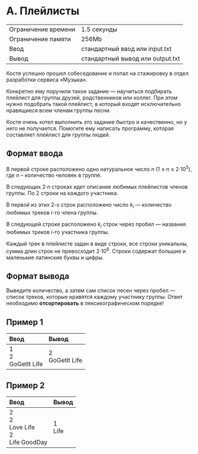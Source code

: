 # A. Плейлисты
<table>
  <tr>
      <td>Ограничение времени</td>
      <td>1.5 секунды</td>
  </tr>
  <tr>
      <td>Ограничение памяти</td>
      <td>256Mb</td>
  </tr>
  <tr>
      <td>Ввод</td>
      <td>стандартный ввод или input.txt</td>
  </tr>
  <tr>
      <td>Вывод</td>
      <td>стандартный вывод или output.txt</td>
  </tr>
</table>

Костя успешно прошел собеседование и попал на стажировку в отдел разработки сервиса «Музыка».  

Конкретно ему поручили такое задание — научиться подбирать плейлист для группы друзей, родственников или коллег. При этом нужно 
подобрать такой плейлист, в который входят исключительно нравящиеся всем членам группы песни.  

Костя очень хотел выполнить это задание быстро и качественно, но у него не получается. Помогите ему написать программу, которая 
составляет плейлист для группы людей.

## Формат ввода
В первой строке расположено одно натуральное число <i>n</i> (1 ≤ <i>n</i> ≤ 2·10<sup>5</sup>), где <i>n</i> – количество 
человек в группе.  

В следующих 2·<i>n</i> строках идет описание любимых плейлистов членов группы. По 2 строки на каждого участника.  

В первой из этих 2-х строк расположено число <i>k<sub>i</sub></i> — количество любимых треков <i>i</i>-го члена группы.  

В следующей строке расположено <i>k<sub>i</sub></i> строк через пробел — названия любимых треков <i>i</i>-го участника группы.  

Каждый трек в плейлисте задан в виде строки, все строки уникальны, сумма длин строк не превосходит 2·10<sup>6</sup>. Строки 
содержат большие и маленькие латинские буквы и цифры.

## Формат вывода
Выведите количество, а затем сам список песен через пробел — список треков, которые нравятся каждому участнику группы. 
Ответ необходимо <b>отсортировать</b> в лексикографическом порядке!

## Пример 1
| Ввод                     | Вывод              |
|:-------------------------|:-------------------|
| 1</br>2</br>GoGetIt Life | 2</br>GoGetIt Life |

## Пример 2
| Ввод                                         | Вывод      |
|:---------------------------------------------|:-----------|
| 2</br>2</br>Love Life</br>2</br>Life GoodDay | 1</br>Life |
